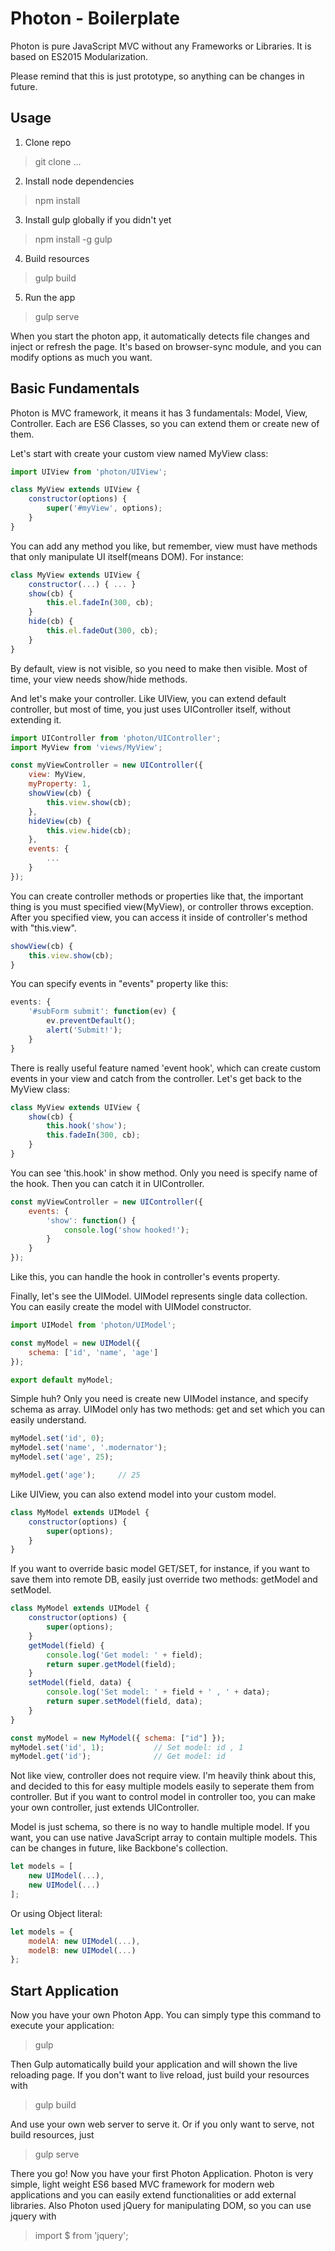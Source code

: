 # Photon - Boilerplate
Photon is pure JavaScript MVC without any Frameworks or Libraries. It is based on ES2015 Modularization.

Please remind that this is just prototype, so anything can be changes in future.

## Usage
1. Clone repo
> git clone ...

2. Install node dependencies
> npm install

3. Install gulp globally if you didn't yet
> npm install -g gulp

4. Build resources
> gulp build

5. Run the app
> gulp serve

When you start the photon app, it automatically detects file changes and inject or refresh the page. It's based on browser-sync module, and you can modify options as much you want.

## Basic Fundamentals
Photon is MVC framework, it means it has 3 fundamentals: Model, View, Controller.
Each are ES6 Classes, so you can extend them or create new of them.

Let's start with create your custom view named MyView class:

```javascript
import UIView from 'photon/UIView';

class MyView extends UIView {
	constructor(options) {
		super('#myView', options);
	}
} 
```

You can add any method you like, but remember, view must have methods that only manipulate UI itself(means DOM).
For instance:

```javascript
class MyView extends UIView {
	constructor(...) { ... }
	show(cb) {
		this.el.fadeIn(300, cb);
	}
	hide(cb) {
		this.el.fadeOut(300, cb);
	}
}
```

By default, view is not visible, so you need to make then visible. Most of time, your view needs show/hide methods.

And let's make your controller. Like UIView, you can extend default controller, but most of time, you just uses UIController itself, without extending it.

```javascript
import UIController from 'photon/UIController';
import MyView from 'views/MyView';

const myViewController = new UIController({
	view: MyView,
	myProperty: 1,
	showView(cb) {
		this.view.show(cb);
	},
	hideView(cb) {
		this.view.hide(cb);
	},
	events: {
		...
	}
});
```

You can create controller methods or properties like that, the important thing is you must specified view(MyView), or controller throws exception.
After you specified view, you can access it inside of controller's method with "this.view".

```javascript
showView(cb) {
	this.view.show(cb);
}
```

You can specify events in "events" property like this:
```javascript
events: {
	'#subForm submit': function(ev) {
		ev.preventDefault();
		alert('Submit!');
	}
}
```

There is really useful feature named 'event hook', which can create custom events in your view and catch from the controller. Let's get back to the MyView class:

```javascript
class MyView extends UIView {
	show(cb) {
		this.hook('show');
		this.fadeIn(300, cb);
	}
}
```

You can see 'this.hook' in show method. Only you need is specify name of the hook. Then you can catch it in UIController.

```javascript
const myViewController = new UIController({
	events: {
		'show': function() {
			console.log('show hooked!');
		}
	}
});
```

Like this, you can handle the hook in controller's events property.

Finally, let's see the UIModel. UIModel represents single data collection. You can easily create the model with UIModel constructor.

```javascript
import UIModel from 'photon/UIModel';

const myModel = new UIModel({
	schema: ['id', 'name', 'age']
});

export default myModel;
```

Simple huh? Only you need is create new UIModel instance, and specify schema as array. UIModel only has two methods: get and set which you can easily understand.

```javascript
myModel.set('id', 0);
myModel.set('name', '.modernator');
myModel.set('age', 25);

myModel.get('age');		// 25
```

Like UIView, you can also extend model into your custom model.

```javascript
class MyModel extends UIModel {
	constructor(options) {
		super(options);
	}
}
```

If you want to override basic model GET/SET, for instance, if you want to save them into remote DB, easily just override two methods: getModel and setModel.

```javascript
class MyModel extends UIModel {
	constructor(options) {
		super(options);
	}
	getModel(field) {
		console.log('Get model: ' + field);
		return super.getModel(field);
	}
	setModel(field, data) {
		console.log('Set model: ' + field + ' , ' + data);
		return super.setModel(field, data);
	}
}

const myModel = new MyModel({ schema: ["id"] });
myModel.set('id', 1);			// Set model: id , 1
myModel.get('id');				// Get model: id
```

Not like view, controller does not require view. I'm heavily think about this, and decided to this for easy multiple models easily to seperate them from controller. But if you want to control model in controller too, you can make your own controller, just extends UIController.

Model is just schema, so there is no way to handle multiple model. If you want, you can use native JavaScript array to contain multiple models.
This can be changes in future, like Backbone's collection.

```javascript
let models = [
	new UIModel(...),
	new UIModel(...)
];
```

Or using Object literal:
```javascript
let models = {
	modelA: new UIModel(...),
	modelB: new UIModel(...)
};
```

## Start Application
Now you have your own Photon App. You can simply type this command to execute your application:

> gulp

Then Gulp automatically build your application and will shown the live reloading page. If you don't want to live reload, just build your resources with
> gulp build

And use your own web server to serve it. Or if you only want to serve, not build resources, just
> gulp serve

There you go! Now you have your first Photon Application. Photon is very simple, light weight ES6 based MVC framework for modern web applications and you can easily extend functionalities or add external libraries.
Also Photon used jQuery for manipulating DOM, so you can use jquery with 

> import $ from 'jquery';
